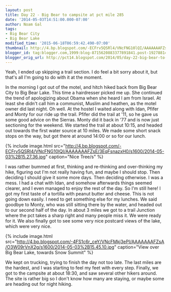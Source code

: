 ```yaml
---
layout: post
title: Day 22 - Big Bear to campsite at pct mile 285
date: '2014-05-03T14:51:00.000-07:00'
author: Noam Gal
tags:
- Big Bear City
- Big Bear Lake
modified_time: '2015-06-18T06:59:42.490-07:00'
thumbnail: http://4.bp.blogspot.com/-ECFrv5QSRl4/VNcFNG10lQI/AAAAAAAFZsE/3EqFsnazxH0/s72-c/2014-05-03%2B15.27.36.jpg
blogger_id: tag:blogger.com,1999:blog-8715620883377891841.post-1927881494831225960
blogger_orig_url: http://pct14.blogspot.com/2014/05/day-22-big-bear-to-campsite-at-pct-mile.html
---
```


Yeah, I ended up skipping a trail section. I do feel a bit sorry about it, but that's all I'm going to do with it at the moment.

In the morning I got out of the motel, and hitch hiked back from Big Bear City to Big Bear Lake. This time a hairdresser picked me up. She continued the trend of apologizing about Obama when she heard I am from Israel. At least she didn't call him a communist, Muslim and heathen, as the motel owner did last night. Oh well. At the hostel I waited along with Idan, Pfifer and Monty for our ride up the trail. Pfifer did the trail at '11, so he gave us some good advice on the Sierras. Monty did it back in '77 and is now just sectioning for the weekend. We started the trail at about 10:15, and headed out towards the first water source at 10 miles. We made some short snack stops on the way, but got there at around 14:00 or so for our lunch.

{% include image.html src="http://4.bp.blogspot.com/-ECFrv5QSRl4/VNcFNG10lQI/AAAAAAAFZsE/3EqFsnazxH0/s1600/2014-05-03%2B15.27.36.jpg" caption="Nice Tree/s" %}

I was rather bummed at first, thinking and re-thinking and over-thinking my hike, figuring out I'm not really having fun, and maybe I should stop. Then deciding I should give it some more days. Then deciding otherwise. I was a mess. I had a chat with Idan, and somehow afterwards things seemed clearer, and I even managed to enjoy the rest of the day. So I'm still here! I got my first taste of a tortilla with peanut butter and cheese. This is not going down easily. I need to get something else for my lunches. We said goodbye to Monty, who was still sitting there by the water, and headed out to our second half of the day. In about 3 miles we got to a trail Junction where the pct takes a sharp right and many people miss it. We were ready for it. We also finally got to see some very nice postcard views of the lake, which were very nice.

{% include image.html src="http://4.bp.blogspot.com/-4FS1c6r_ceY/VNcFMkj3ePI/AAAAAAAFZsA/O3W09rVnX2g/s1600/2014-05-03%2B15.45.10.jpg" caption="View over Big Bear Lake, towards Snow Summit" %}

We kept on trucking, trying to finish the day not too late. The last miles are the hardest, and I was starting to feel my feet with every step. Finally, we got to the campsite at about 18:30, and saw several other hikers around. The site is rather big so I don't know how many are staying, or maybe some are heading out for night hiking.
